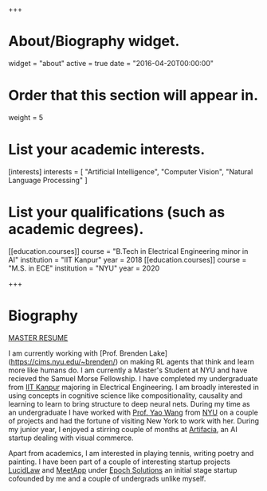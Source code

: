 +++
# About/Biography widget.
widget = "about"
active = true
date = "2016-04-20T00:00:00"

# Order that this section will appear in.
weight = 5

# List your academic interests.
[interests]
  interests = [
    "Artificial Intelligence",
    "Computer Vision",
    "Natural Language Processing"
  ]

# List your qualifications (such as academic degrees).
[[education.courses]]
  course = "B.Tech in Electrical Engineering minor in AI"
  institution = "IIT Kanpur"
  year = 2018
[[education.courses]]
  course = "M.S. in ECE"
  institution = "NYU"
  year = 2020
 
+++

# Biography
[MASTER RESUME](https://drive.google.com/drive/u/0/my-drive)

I am currently working with [Prof. Brenden Lake] (https://cims.nyu.edu/~brenden/) on making RL agents that think and learn more like humans do. I am currently a Master's Student at NYU and have recieved the Samuel Morse Fellowship. I have completed my undergraduate from [IIT Kanpur](http://iitk.ac.in) majoring in Electrical Engineering.  I am broadly interested in using concepts in cognitive science like compositionality, causality and learning to learn to bring structure to deep neural nets. During my time as an undergraduate I have worked with [Prof. Yao Wang](http://engineering.nyu.edu/people/yao-wang) from [NYU](http://nyu.edu) on a couple of projects and had the fortune of visiting New York to work with her. During my junior year, I enjoyed a stirring couple of months at [Artifacia](http://artifacia.com), an AI startup dealing with visual commerce. 

Apart from academics, I am interested in playing tennis, writing poetry and painting. I have been part of a couple of interesting startup projects [LucidLaw](http://lucidlaw.in) and [MeetApp](https://fb.com/realmeetapp) under [Epoch Solutions](https://epoch.solutions) an initial stage startup cofounded by me and a couple of undergrads unlike myself. 

